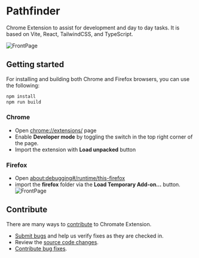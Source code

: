 # Pathfinder

Chrome Extension to assist for development and day to day tasks.
It is based on Vite, React, TailwindCSS, and TypeScript.

![FrontPage](./docs/front.png)

## Getting started

For installing and building both Chrome and Firefox browsers, you can use the following:
```bash
npm install
npm run build
```

### Chrome
 - Open [chrome://extensions/](chrome://extensions/) page
 - Enable **Developer mode** by toggling the switch in the top right corner of the page.
 - Import the extension with **Load unpacked** button


### Firefox
 - Open [about:debugging#/runtime/this-firefox](about:debugging#/runtime/this-firefox)
 - import the **firefox** folder via the **Load Temporary Add-on...** button.
   ![FrontPage](./docs/firefox.png)

## Contribute

There are many ways to [contribute](./CONTRIBUTING.md) to Chromate Extension.
* [Submit bugs](https://github.com/Reterics/pathfinder/issues) and help us verify fixes as they are checked in.
* Review the [source code changes](https://github.com/Reterics/pathfinder/pulls).
* [Contribute bug fixes](https://github.com/Reterics/pathfinder/blob/main/CONTRIBUTING.md).

